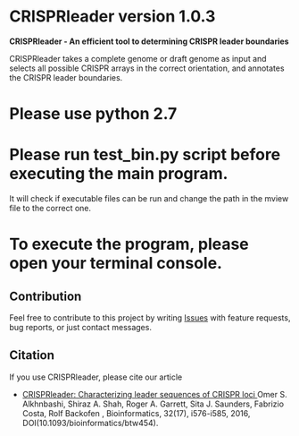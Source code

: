 # CRISPRleader version 1.0.3
 **CRISPRleader - An efficient tool to determining CRISPR leader boundaries**

CRISPRleader takes a complete genome or draft genome as input and selects all possible CRISPR arrays in the correct orientation, and annotates the CRISPR leader boundaries. 

# Please use python 2.7
# Please run test_bin.py script before executing the main program.
It will check if executable files can be run and change the path in the mview file to the correct one.

# To execute the program, please open your terminal console.

## Contribution

Feel free to contribute to this project by writing 
[Issues](https://github.com/BackofenLab/CRISPRleader/issues) 
with feature requests, bug reports, or just contact messages.

## Citation
If you use CRISPRleader, please cite our article
- [CRISPRleader: Characterizing leader sequences of CRISPR loci ](https://doi.org/10.1093/bioinformatics/btw454)
  Omer S. Alkhnbashi, Shiraz A. Shah, Roger A. Garrett, Sita J. Saunders, Fabrizio Costa, Rolf Backofen , 
  Bioinformatics, 32(17), i576-i585, 2016, DOI(10.1093/bioinformatics/btw454).
